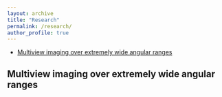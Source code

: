 ```yaml
---
layout: archive
title: "Research"
permalink: /research/
author_profile: true
---
```


- [Multiview imaging over extremely wide angular ranges](#multiview-imaging-over-extremely-wide-angular-ranges)



## Multiview imaging over extremely wide angular ranges



